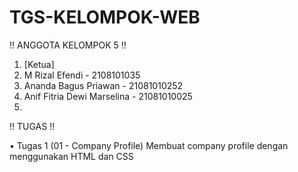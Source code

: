# TGS-KELOMPOK-WEB

  !!  ANGGOTA KELOMPOK 5  !!
  
  1. [Ketua]
  2. M Rizal Efendi - 2108101035
  3. Ananda Bagus Priawan - 21081010252
  4. Anif Fitria Dewi Marselina - 21081010025
  5.
  
  
  !!  TUGAS !!
  
  • Tugas 1 (01 - Company Profile)
    Membuat company profile dengan menggunakan HTML dan CSS
  
